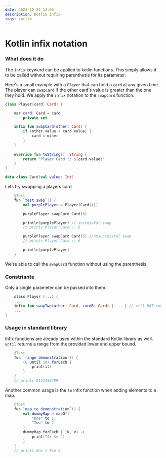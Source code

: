 ```yaml
---
date: 2021-12-24 12:00
description: Kotlin infix
tags: kotlin
---
```


# Kotlin infix notation


### What does it do
The `infix` keyword can be applied to kotlin functions. This simply allows it to be called without requiring parenthesis for its parameter. 

Here's a small example with a `Player` that can hold a `card` at any given time. The player can `swapCard` if the other card's value is greater than the one they hold. We apply the `infix`  notation to the `swapCard` function.

```kotlin
class Player(card: Card) {

    var card: Card = card
        private set

    infix fun swapCard(other: Card) {
        if (other.value > card.value) {
            card = other
        }
    }
    
    override fun toString(): String {
        return "Player Card :: ${card.value}"
    }
}

data class Card(val value: Int)

```

Lets try swapping a players card

```kotlin
    @Test
    fun `test swap`() {
        val purplePlayer = Player(Card(4))

        purplePlayer swapCard Card(6)

        println(purplePlayer) // successful swap 
        // prints Player Card :: 6

        purplePlayer swapCard Card(5) //unsuccessful swap
        // prints Player Card :: 6

        println(purplePlayer)
    }
```



We're able to call the `swapCard` function without using the parenthesis.

### Constriants

Only a single parameter can be passed into them.

```kotlin
	class Player (...) {
	...
	infix fun swapTwo(other: Card, cardB: Card) { ... } // will NOT compile
	...	
}
```

### Usage in standard library

Infix functions are already used within the standard Kotlin library as well. `until` returns a range from the provided lower and upper bound.

```kotlin
    @Test
    fun `range demonstration`() {
        (0 until 10).forEach {
            print(it)
        }
    }
	// prints 0123456789
``` 

Another common usage is the `to` infix function when adding elements to a map.

```kotlin
    @Test
    fun `map to demonstration`() {
        val dummyMap = mapOf(
            "One" to 1,
            "Two" to 2
        )
		dummyMap.forEach { (k, v) ->
            print("$k $v ")
        }
    }
	// prints One 1 Two 2
```

